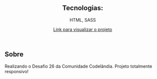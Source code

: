 <h2 align="center">Tecnologias:</h2>
<p align="center">HTML, SASS<br>

<p align="center"><a href="https://rad-cranachan-73069d.netlify.app/">Link para visualizar o projeto</a></p>

<br>

## Sobre

<p>Realizando o Desafio 26 da Comunidade Codelândia. Projeto totalmente responsivo!
